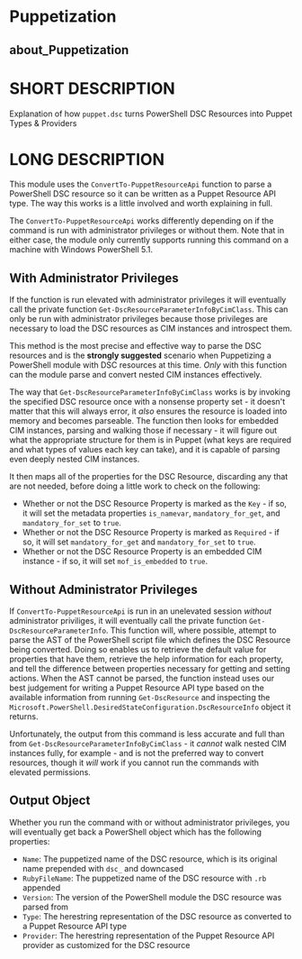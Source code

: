 # Puppetization
## about_Puppetization

# SHORT DESCRIPTION

Explanation of how `puppet.dsc` turns PowerShell DSC Resources into Puppet Types & Providers

# LONG DESCRIPTION
This module uses the `ConvertTo-PuppetResourceApi` function to parse a PowerShell DSC resource so it can be written as a Puppet Resource API type.
The way this works is a little involved and worth explaining in full.

The `ConvertTo-PuppetResourceApi` works differently depending on if the command is run with administrator privileges or without them.
Note that in either case, the module only currently supports running this command on a machine with Windows PowerShell 5.1.

## With Administrator Privileges

If the function is run elevated with administrator privileges it will eventually call the private function `Get-DscResourceParameterInfoByCimClass`.
This can only be run with administrator privileges because those privileges are necessary to load the DSC resources as CIM instances and introspect them.

This method is the most precise and effective way to parse the DSC resources and is the **strongly suggested** scenario when Puppetizing a PowerShell module with DSC resources at this time.
_Only_ with this function can the module parse and convert nested CIM instances effectively.

The way that `Get-DscResourceParameterInfoByCimClass` works is by invoking the specified DSC resource once with a nonsense property set - it doesn't matter that this will always error, it _also_ ensures the resource is loaded into memory and becomes parseable.
The function then looks for embedded CIM instances, parsing and walking those if necessary - it will figure out what the appropriate structure for them is in Puppet (what keys are required and what types of values each key can take), and it is capable of parsing even deeply nested CIM instances.

It then maps all of the properties for the DSC Resource, discarding any that are not needed, before doing a little work to check on the following:

- Whether or not the DSC Resource Property is marked as the `Key` - if so, it will set the metadata properties `is_namevar`, `mandatory_for_get`, and `mandatory_for_set` to `true`.
- Whether or not the DSC Resource Property is marked as `Required` - if so, it will set `mandatory_for_get` and `mandatory_for_set` to `true`.
- Whether or not the DSC Resource Property is an embedded CIM instance - if so, it will set `mof_is_embedded` to `true`.

## Without Administrator Privileges

If `ConvertTo-PuppetResourceApi` is run in an unelevated session _without_ administrator priviliges, it will eventually call the private function `Get-DscResourceParameterInfo`.
This function will, where possible, attempt to parse the AST of the PowerShell script file which defines the DSC Resource being converted.
Doing so enables us to retrieve the default value for properties that have them, retrieve the help information for each property, and tell the difference between properties necessary for getting and setting actions.
When the AST cannot be parsed, the function instead uses our best judgement for writing a Puppet Resource API type based on the available information from running `Get-DscResource` and inspecting the `Microsoft.PowerShell.DesiredStateConfiguration.DscResourceInfo` object it returns.

Unfortunately, the output from this command is less accurate and full than from `Get-DscResourceParameterInfoByCimClass` - it _cannot_ walk nested CIM instances fully, for example - and is not the preferred way to convert resources, though it _will_ work if you cannot run the commands with elevated permissions.

## Output Object

Whether you run the command with or without administrator privileges, you will eventually get back a PowerShell object which has the following properties:

- `Name`: The puppetized name of the DSC resource, which is its original name prepended with `dsc_` and downcased
- `RubyFileName`: The puppetized name of the DSC resource with `.rb` appended
- `Version`: The version of the PowerShell module the DSC resource was parsed from
- `Type`: The herestring representation of the DSC resource as converted to a Puppet Resource API type
- `Provider`: The herestring representation of the Puppet Resource API provider as customized for the DSC resource
